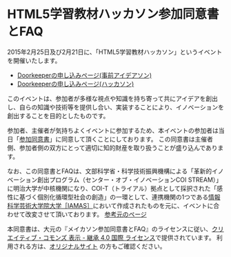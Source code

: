 # HTML5学習教材ハッカソン参加同意書とFAQ

2015年2月25日及び2月21日に、「HTML5学習教材ハッカソン」というイベントを開催いたします。

- [Doorkeeperの申し込みページ(事前アイデアソン)](http://hackcamp.doorkeeper.jp/events/19718)
- [Doorkeeperの申し込みページ(ハッカソン)](http://hackcamp.doorkeeper.jp/events/19719)

このイベントは、参加者が多様な視点や知識を持ち寄って共にアイデアを創出し、自らの知識や技術等を提供し合い、実装することにより、イノベーションを創出することを目的としたものです。

参加者、主催者が気持ちよくイベントに参加するため、本イベントの参加者は当日「[参加同意書](https://github.com/HackCamp/html5ed_agreement/blob/master/agreement.md)」に同意して頂くことにしております。 この同意書は主催者側、参加者側の双方にとって適切に知的財産を取り扱うことが盛り込んであります。

なお、この同意書とFAQは、文部科学省・科学技術振興機構による「革新的イノベーション創出プログラム（センター・オブ・イノベーションCOI STREAM）」に明治大学が中核機関になり、COI-T（トライアル）拠点として採択された「感性に基づく個別化循環型社会の創造」の一環として、連携機関の1つである[情報科学芸術大学院大学［IAMAS］](http://www.iamas.ac.jp/)において作成されたものを元に、イベントに合わせて改変させて頂いております。 [参考元のページ](https://github.com/IAMAS/makeathon_agreement)

本同意書は、大元の『メイカソン参加同意書とFAQ』のライセンスに従い、[クリエイティブ・コモンズ 表示 - 継承 4.0 国際 ライセンス](http://creativecommons.org/licenses/by-sa/4.0/deed.ja)で提供されています。 利用される方は、[オリジナルサイト](https://github.com/IAMAS/makeathon_agreement) の方もご確認ください。

